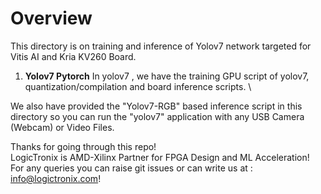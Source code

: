 # Overview

This directory is on training and inference of Yolov7 network targeted for Vitis AI and Kria KV260 Board. 

 
1. **Yolov7 Pytorch**
In yolov7 , we have the training GPU script of yolov7, quantization/compilation and board inference scripts. \

We also have provided the "Yolov7-RGB" based inference script in this directory so you can run the "yolov7" application with any USB Camera (Webcam) or Video Files. 
 
 

 Thanks for going through this repo! \
 LogicTronix is AMD-Xilinx Partner for FPGA Design and ML Acceleration! \
 For any queries you can raise git issues or can write us at : info@logictronix.com!

